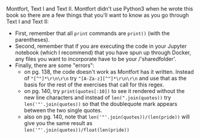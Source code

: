 Montfort, Text I and Text II.
Montfort didn't use Python3 when he wrote this book so there are a few things that you'll want to know as you go through Text I and Text II:

- First, remember that all `print` commands are `print()` (with the parentheses).
- Second, remember that if you are executing the code in your Jupyter notebook (which I recommend) that you have spun up through Docker, any files you want to incorporate have to be your /'sharedfolder'.
- Finally, there are some "errors":
  - on pg. 138, the code doesn't work as Montfort has it written. Instead of `"[^"]*\r\n\r\n` try `"[A-Za-z][^"]*\r\n\r\n` and use that as the basis for the rest of the exercises that call for this regex.
  - on pg. 140, try `print(quotes[:10])` to see it rendered without the new line characters and instead of `len(".join(quotes))` try `len('"'.join(quotes))` so that the doublequote mark appears between the two single quotes.
  - also on pg. 140, note that `len('"'.join(quotes))/(len(pride))` will give you the same result as `len('"'.join(quotes))/float(len(pride))` 
